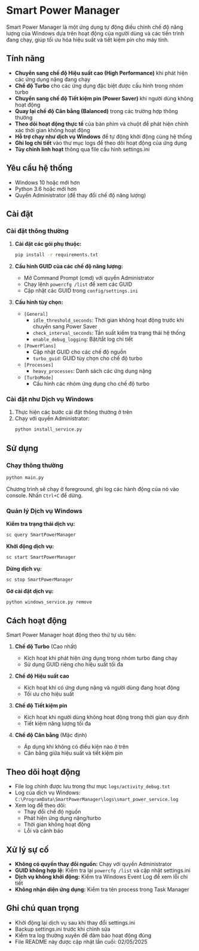 # Smart Power Manager

Smart Power Manager là một ứng dụng tự động điều chỉnh chế độ năng lượng của Windows dựa trên hoạt động của người dùng và các tiến trình đang chạy, giúp tối ưu hóa hiệu suất và tiết kiệm pin cho máy tính.

## Tính năng

- **Chuyển sang chế độ Hiệu suất cao (High Performance)** khi phát hiện các ứng dụng nặng đang chạy
- **Chế độ Turbo** cho các ứng dụng đặc biệt được cấu hình trong nhóm turbo
- **Chuyển sang chế độ Tiết kiệm pin (Power Saver)** khi người dùng không hoạt động
- **Quay lại chế độ Cân bằng (Balanced)** trong các trường hợp thông thường
- **Theo dõi hoạt động thực tế** của bàn phím và chuột để phát hiện chính xác thời gian không hoạt động
- **Hỗ trợ chạy như dịch vụ Windows** để tự động khởi động cùng hệ thống
- **Ghi log chi tiết** vào thư mục logs để theo dõi hoạt động của ứng dụng
- **Tùy chỉnh linh hoạt** thông qua file cấu hình settings.ini

## Yêu cầu hệ thống

- Windows 10 hoặc mới hơn
- Python 3.6 hoặc mới hơn
- Quyền Administrator (để thay đổi chế độ năng lượng)

## Cài đặt

### Cài đặt thông thường

1. **Cài đặt các gói phụ thuộc:**
   ```bash
   pip install -r requirements.txt
   ```

2. **Cấu hình GUID của các chế độ năng lượng:**
   - Mở Command Prompt (cmd) với quyền Administrator
   - Chạy lệnh `powercfg /list` để xem các GUID
   - Cập nhật các GUID trong `config/settings.ini`

3. **Cấu hình tùy chọn:**
   - `[General]`
     - `idle_threshold_seconds`: Thời gian không hoạt động trước khi chuyển sang Power Saver
     - `check_interval_seconds`: Tần suất kiểm tra trạng thái hệ thống
     - `enable_debug_logging`: Bật/tắt log chi tiết
   - `[PowerPlans]`
     - Cập nhật GUID cho các chế độ nguồn
     - `turbo_guid`: GUID tùy chọn cho chế độ turbo
   - `[Processes]`
     - `heavy_processes`: Danh sách các ứng dụng nặng
   - `[TurboMode]`
     - Cấu hình các nhóm ứng dụng cho chế độ turbo

### Cài đặt như Dịch vụ Windows

1. Thực hiện các bước cài đặt thông thường ở trên
2. Chạy với quyền Administrator:
   ```bash
   python install_service.py
   ```

## Sử dụng

### Chạy thông thường

```bash
python main.py
```

Chương trình sẽ chạy ở foreground, ghi log các hành động của nó vào console. Nhấn `Ctrl+C` để dừng.

### Quản lý Dịch vụ Windows

**Kiểm tra trạng thái dịch vụ:**

```bash
sc query SmartPowerManager
```

**Khởi động dịch vụ:**

```bash
sc start SmartPowerManager
```

**Dừng dịch vụ:**

```bash
sc stop SmartPowerManager
```

**Gỡ cài đặt dịch vụ:**

```bash
python windows_service.py remove
```

## Cách hoạt động

Smart Power Manager hoạt động theo thứ tự ưu tiên:

1. **Chế độ Turbo** (Cao nhất)
   - Kích hoạt khi phát hiện ứng dụng trong nhóm turbo đang chạy
   - Sử dụng GUID riêng cho hiệu suất tối đa

2. **Chế độ Hiệu suất cao**
   - Kích hoạt khi có ứng dụng nặng và người dùng đang hoạt động
   - Tối ưu cho hiệu suất

3. **Chế độ Tiết kiệm pin**
   - Kích hoạt khi người dùng không hoạt động trong thời gian quy định
   - Tiết kiệm năng lượng tối đa

4. **Chế độ Cân bằng** (Mặc định)
   - Áp dụng khi không có điều kiện nào ở trên
   - Cân bằng giữa hiệu suất và tiết kiệm pin

## Theo dõi hoạt động

- File log chính được lưu trong thư mục `logs/activity_debug.txt`
- Log của dịch vụ Windows: `C:\ProgramData\SmartPowerManager\logs\smart_power_service.log`
- Xem log để theo dõi:
  - Thay đổi chế độ nguồn
  - Phát hiện ứng dụng nặng/turbo
  - Thời gian không hoạt động
  - Lỗi và cảnh báo

## Xử lý sự cố

- **Không có quyền thay đổi nguồn:** Chạy với quyền Administrator
- **GUID không hợp lệ:** Kiểm tra lại `powercfg /list` và cập nhật settings.ini
- **Dịch vụ không khởi động:** Kiểm tra Windows Event Log để xem lỗi chi tiết
- **Không nhận diện ứng dụng:** Kiểm tra tên process trong Task Manager

## Ghi chú quan trọng

- Khởi động lại dịch vụ sau khi thay đổi settings.ini
- Backup settings.ini trước khi chỉnh sửa
- Kiểm tra log thường xuyên để đảm bảo hoạt động đúng
- File README này được cập nhật lần cuối: 02/05/2025
